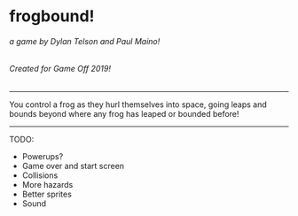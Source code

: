 # frogbound!
###### a game by Dylan Telson and Paul Maino! 
###### Created for Game Off 2019!

---

You control a frog as they hurl themselves into space, going leaps and bounds beyond where any frog has leaped or bounded before!

---

TODO:
- Powerups?
- Game over and start screen
- Collisions
- More hazards
- Better sprites
- Sound
